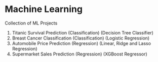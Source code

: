 # Machine Learning

Collection of ML Projects

1. Titanic Survival Prediction (Classification) (Decision Tree Classifier)
2. Breast Cancer Classification (Classification) (Logistic Regression)
3. Automobile Price Prediction (Regression) (Linear, Ridge and Lasso Regression)
4. Supermarket Sales Prediction (Regression) (XGBoost Regressor)